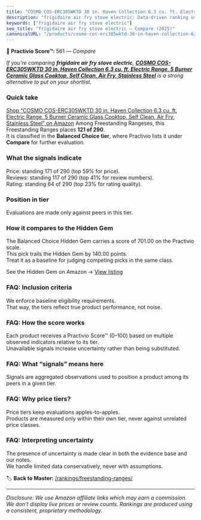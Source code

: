 ```yaml
---
title: "COSMO COS-ERC305WKTD 30 in. Haven Collection 6.3 cu. ft. Electric Range, 5 Burner Ceramic Glass Cooktop, Self Clean, Air Fry, Stainless Steel"
description: "frigidaire air fry stove electric: Data-driven ranking using the Practivio Score™. Positioned by quality, value, demand, findability, momentum."
keywords: ["frigidaire air fry stove electric"]
seo_title: "frigidaire air fry stove electric — Compare (2025)"
canonicalURL: "/products/cosmo-cos-erc305wktd-30-in-haven-collection-63-cu-ft-electric-range-5-burner-ceramic-glass-cooktop-self-clean-air-fry-stainless-steel-B0CS4M4Z9D/"
---
```


**🛒 Practivio Score™:** 561 — _Compare_


*If you're comparing **frigidaire air fry stove electric**, **[COSMO COS-ERC305WKTD 30 in. Haven Collection 6.3 cu. ft. Electric Range, 5 Burner Ceramic Glass Cooktop, Self Clean, Air Fry, Stainless Steel](https://www.amazon.com/dp/B0CS4M4Z9D?tag=practivio-20)** is a strong alternative to put on your shortlist.*
### Quick take
[Shop “COSMO COS-ERC305WKTD 30 in. Haven Collection 6.3 cu. ft. Electric Range, 5 Burner Ceramic Glass Cooktop, Self Clean, Air Fry, Stainless Steel” on Amazon](https://www.amazon.com/dp/B0CS4M4Z9D?tag=practivio-20)
Among Freestanding Rangeses, this Freestanding Ranges places **121 of 290**.  
It is classified in the **Balanced Choice tier**, where Practivio lists it under **Compare** for further evaluation.

### What the signals indicate
Price: standing 171 of 290 (top 59% for price).  
Reviews: standing 117 of 290 (top 41% for review numbers).  
Rating: standing 64 of 290 (top 23% for rating quality).  

### Position in tier
Evaluations are made only against peers in this tier.

### How it compares to the Hidden Gem
The Balanced Choice Hidden Gem carries a score of 701.00 on the Practivio scale.  
This pick trails the Hidden Gem by 140.00 points.  
Treat it as a baseline for judging competing picks in the same class.  

See the Hidden Gem on Amazon → [View listing](https://www.amazon.com/dp/B07FWRTVYZ?tag=practivio-20)

### FAQ: Inclusion criteria
We enforce baseline eligibility requirements.  
That way, the tiers reflect true product performance, not noise.

### FAQ: How the score works
Each product receives a Practivio Score™ (0–100) based on multiple observed indicators relative to its tier.  
Unavailable signals increase uncertainty rather than being substituted.

### FAQ: What “signals” means here
Signals are aggregated observations used to position a product among its peers in a given tier.

### FAQ: Why price tiers?
Price tiers keep evaluations apples-to-apples.  
Products are measured only within their own tier, never against unrelated price classes.

### FAQ: Interpreting uncertainty
The presence of uncertainty is made clear in both the evidence base and our notes.  
We handle limited data conservatively, never with assumptions.

<!-- Missing template for Compare/CompareWithinPriceClass -->


🏷️ **Back to Master:** [/rankings/freestanding-ranges/](/rankings/freestanding-ranges/)

---
_Disclosure: We use Amazon affiliate links which may earn a commission. We don’t display live prices or review counts. Rankings are produced using a consistent, proprietary methodology._
